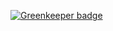 

[![Greenkeeper badge](https://badges.greenkeeper.io/dthtvwls/game-of-life-node.svg)](https://greenkeeper.io/)